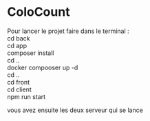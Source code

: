 # ColoCount

Pour lancer le projet faire dans le terminal : 
<br>
cd back 
<br>
cd app
<br>
composer install
<br>
cd ..
<br>
docker compooser up -d
<br>
cd ..
<br>
cd front
<br>
cd client
<br>
npm run start 

vous avez ensuite les deux serveur qui se lance 

